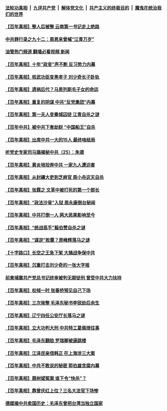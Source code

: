 ####  [法轮功真相](../../../../basic/blob/master/README.md?t=11241331) &nbsp;|&nbsp; [九评共产党](../../../../9ping.md/blob/master/README.md?t=11241331) &nbsp;|&nbsp; [解体党文化](../../../../jtdwh.md/blob/master/README.md?t=11241331)  &nbsp;|&nbsp; [共产主义的终极目的](../../../../gczydzjmd.md/blob/master/README.md?t=11241331) &nbsp;|&nbsp; [魔鬼在统治我们的世界](../../../../mgztzwmdsj.md/blob/master/README.md?t=11241331) 

#### [【百年真相】整人后被整 云南第一书记走上绝路](../pages/prog1699/a103580683.md?t=11241331) 

#### [中共罪行录之九十二：周恩来曾喊“江青万岁”](../pages/prog1699/a103579733.md?t=11241331) 

#### [油管热门频道 翻墙必看视频 新闻](http://129.146.143.75:81/youtube.html?11241331)

#### [【百年真相】十年“政变”声不断 反习势力内幕](../pages/prog1699/a103577826.md?t=11241331) 

#### [【百年真相】核武功臣变黑孝子 刘少奇长子卧轨](../pages/prog1699/a103576180.md?t=11241331) 

#### [【百年真相】遗祸后代？马恩列斯毛子女的命运](../pages/prog1699/a103575740.md?t=11241331) 

#### [【百年真相】重复的阴谋 中共“反党集团”内幕](../pages/prog1699/a103570049.md?t=11241331) 

#### [【百年真相】第一夫人变秦城囚徒 江青自杀之谜](../pages/prog1699/a103567717.md?t=11241331) 

#### [【百年中共】被中共下套劫财 “中国船王”自杀](../pages/prog1699/a103564897.md?t=11241331) 

#### [【百年真相】出席中共一大的15人 最终啥结局](../pages/prog1699/a103562492.md?t=11241331) 

#### [听党史专家司马璐揭秘中共（25）：朱德](../pages/prog1699/a103561649.md?t=11241331) 

#### [【百年真相】黄炎培投奔中共 一家九人遭迫害](../pages/prog1699/a103559508.md?t=11241331) 

#### [【百年真相】从封疆大吏到芝麻官 周小舟这天自杀](../pages/prog1699/a103556586.md?t=11241331) 

#### [【百年真相】张霖之 文革中被打死的第一个部长](../pages/prog1699/a103554235.md?t=11241331) 

#### [【百年真相】“政法沙皇”入狱 周永康倒台秘闻](../pages/prog1699/a103551403.md?t=11241331) 

#### [【百年真相】中共打倒一人 两大恶果影响至今](../pages/prog1699/a103550277.md?t=11241331) 

#### [【百年真相】“统战高手”翦伯赞自杀之谜](../pages/prog1699/a103546065.md?t=11241331) 

#### [【百年真相】“谋逆”败露？房峰辉落马之谜](../pages/prog1699/a103543488.md?t=11241331) 

#### [【十字路口】长空之王急下架 大搞战争保中共](../pages/prog1699/a103541453.md?t=11241331) 

#### [【百年真相】沉重打击刘少奇的一张大字报](../pages/prog1699/a103540564.md?t=11241331) 

#### [前柬埔寨共产党总书记终审被判无期徒刑 曾受中共大力扶持](../pages/prog1699/a103539222.md?t=11241331) 

#### [【百年真相】权倾一时 张春桥预见自己下场](../pages/prog1699/a103538063.md?t=11241331) 

#### [【百年真相】三次挨整 毛泽东秘书李锐劫后余生](../pages/prog1699/a103535295.md?t=11241331) 

#### [【百年真相】辽宁四任公安厅长落马之谜](../pages/prog1699/a103532699.md?t=11241331) 

#### [【百年真相】立大功判大刑 中共特工葛佩琦往事](../pages/prog1699/a103530321.md?t=11241331) 

#### [【百年真相】毛泽东翻脸 罗瑞卿被逼跳楼](../pages/prog1699/a103526833.md?t=11241331) 

#### [【百年真相】江泽民亲信韩正 在上海涉三大案](../pages/prog1699/a103522688.md?t=11241331) 

#### [【百年真相】中共不敢说的秘密 郭伯雄贪腐内幕](../pages/prog1699/a103519810.md?t=11241331) 

#### [【百年真相】聂树斌冤案 谁下令“快杀”？](../pages/prog1699/a103516998.md?t=11241331) 

#### [【百年真相】靠曾庆红上位？三名大法官下场惨](../pages/prog1699/a103514406.md?t=11241331) 

#### [德媒揭中共卖国历史：毛泽东曾把台湾当独立国家](../pages/prog1699/a103513121.md?t=11241331) 

<img src='http://gfw-breaker.win/goodnews/indexes/prog1699.md' width='0px' height='0px'/>
